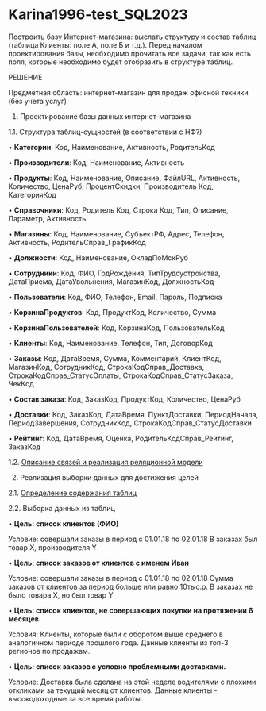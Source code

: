# Karina1996-test_SQL2023

Построить базу Интернет-магазина: выслать структуру и состав таблиц (таблица Клиенты: поле A, поле Б и т.д.). Перед началом проектирования базы, необходимо прочитать все задачи, так как есть поля, которые необходимо будет отобразить в структуре таблиц.

РЕШЕНИЕ

Предметная область: интернет-магазин для продаж офисной техники (без учета услуг)

1.	Проектирование базы данных интернет-магазина
 
1.1.	Структура таблиц-сущностей (в соответствии с НФ?) 

•	**Категории**: Код, Наименование, Активность, РодительКод

•	**Производители**: Код, Наименование, Активность

• **Продукты**: Код, Наименование, Описание, ФайлURL, Активность, Количество, ЦенаРуб, ПроцентСкидки, Производитель Код, КатегорияКод 

•	**Справочники**: Код, Родитель Код, Строка Код, Тип, Описание, Параметр, Активность

•	**Магазины**: Код, Наименование, СубъектРФ, Адрес, Телефон, Активность, РодительСправ_ГрафикКод

•	**Должности**: Код, Наименование, ОкладПоМскРуб

•	**Сотрудники**: Код, ФИО, ГодРождения, ТипТрудоустройства, ДатаПриема, ДатаУвольнения, МагазинКод, ДолжностьКод

•	**Пользователи**: Код, ФИО, Телефон, Email, Пароль, Подписка

•	**КорзинаПродуктов**: Код, ПродуктКод, Количество, Сумма

•	**КорзинаПользователей**: Код, КорзинаКод, ПользовательКод

•	**Клиенты**: Код, Наименование, Телефон, Тип, ДоговорКод

•	**Заказы**: Код, ДатаВремя, Сумма, Комментарий, КлиентКод, МагазинКод, СотрудникКод, СтрокаКодСправ_Доставка, СтрокаКодСправ_СтатусОплаты, СтрокаКодСправ_СтатусЗаказа, ЧекКод

•	**Состав заказа**: Код, ЗаказКод, ПродуктКод, Количество, ЦенаРуб

•	**Доставки**: Код, ЗаказКод, ДатаВремя, ПунктДоставки, ПериодНачала, ПериодЗавершения, СотрудникКод, СтрокаКодСправ_СтатусДоставки

•	**Рейтинг**: Код, ДатаВремя, Оценка, РодительКодСправ_Рейтинг, ЗаказКод

1.2.	[Описание связей и реализация реляционной модели](https://github.com/Karina1996/Karina1996-test_SQL2023/blob/main/DDL.sql)

2.	Реализация выборки данных для достижения целей

2.1.	[Определение содержания таблиц](https://github.com/Karina1996/Karina1996-test_SQL2023/blob/main/DML.sql)

2.2.	Выборка данных из таблиц

•	**Цель: список клиентов (ФИО)**

Условие: совершали заказы в период с 01.01.18 по 02.01.18
В заказах был товар X, производителя Y

•	**Цель: список заказов от клиентов с именем Иван**

Условие: совершали заказы в период с 01.01.18 по 02.01.18
Сумма заказов от клиентов за период больше или равно 10тыс.р.
В заказах не было товара X, но был товар Y

•	**Цель: список клиентов, не совершающих покупки на протяжении 6 месяцев.**

Условия: Клиенты, которые были с оборотом выше среднего в аналогичном периоде прошлого года. Данные клиенты из топ-3 регионов по продажам. 

•	**Цель: список заказов с условно проблемными доставками.**

Условие: Доставка была сделана на этой неделе водителями с плохими откликами за текущий месяц от клиентов. Данные клиенты - высокодоходные за все время работы.
